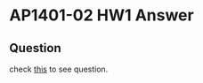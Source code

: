 # AP1401-02 HW1 Answer

## Question

check [this](https://github.com/courseworks/AP1401-2-HW1) to see question.
